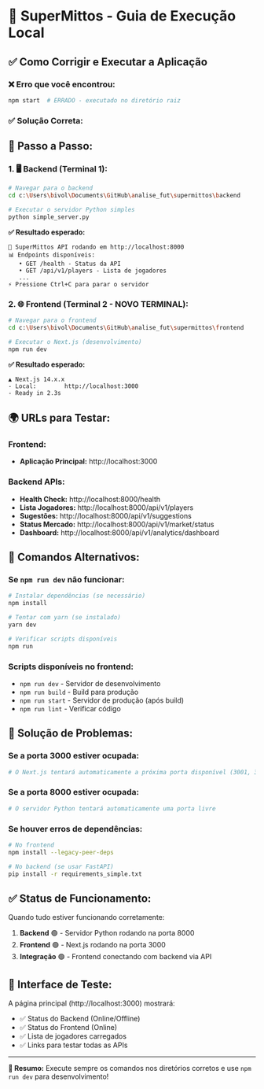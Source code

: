 # 🚀 SuperMittos - Guia de Execução Local

## ✅ Como Corrigir e Executar a Aplicação

### ❌ Erro que você encontrou:
```bash
npm start  # ERRADO - executado no diretório raiz
```

### ✅ Solução Correta:

## 📝 Passo a Passo:

### 1. 🖥️ Backend (Terminal 1):
```bash
# Navegar para o backend
cd c:\Users\bivol\Documents\GitHub\analise_fut\supermittos\backend

# Executar o servidor Python simples
python simple_server.py
```

**✅ Resultado esperado:**
```
🚀 SuperMittos API rodando em http://localhost:8000
📊 Endpoints disponíveis:
   • GET /health - Status da API
   • GET /api/v1/players - Lista de jogadores
   ...
⚡ Pressione Ctrl+C para parar o servidor
```

### 2. 🌐 Frontend (Terminal 2 - NOVO TERMINAL):
```bash
# Navegar para o frontend
cd c:\Users\bivol\Documents\GitHub\analise_fut\supermittos\frontend

# Executar o Next.js (desenvolvimento)
npm run dev
```

**✅ Resultado esperado:**
```
▲ Next.js 14.x.x
- Local:        http://localhost:3000
- Ready in 2.3s
```

## 🌍 URLs para Testar:

### Frontend:
- **Aplicação Principal:** http://localhost:3000

### Backend APIs:
- **Health Check:** http://localhost:8000/health
- **Lista Jogadores:** http://localhost:8000/api/v1/players
- **Sugestões:** http://localhost:8000/api/v1/suggestions
- **Status Mercado:** http://localhost:8000/api/v1/market/status
- **Dashboard:** http://localhost:8000/api/v1/analytics/dashboard

## 🔧 Comandos Alternativos:

### Se `npm run dev` não funcionar:
```bash
# Instalar dependências (se necessário)
npm install

# Tentar com yarn (se instalado)
yarn dev

# Verificar scripts disponíveis
npm run
```

### Scripts disponíveis no frontend:
- `npm run dev` - Servidor de desenvolvimento
- `npm run build` - Build para produção
- `npm run start` - Servidor de produção (após build)
- `npm run lint` - Verificar código

## 🚨 Solução de Problemas:

### Se a porta 3000 estiver ocupada:
```bash
# O Next.js tentará automaticamente a próxima porta disponível (3001, 3002, etc.)
```

### Se a porta 8000 estiver ocupada:
```bash
# O servidor Python tentará automaticamente uma porta livre
```

### Se houver erros de dependências:
```bash
# No frontend
npm install --legacy-peer-deps

# No backend (se usar FastAPI)
pip install -r requirements_simple.txt
```

## ✅ Status de Funcionamento:

Quando tudo estiver funcionando corretamente:

1. **Backend** 🟢 - Servidor Python rodando na porta 8000
2. **Frontend** 🟢 - Next.js rodando na porta 3000
3. **Integração** 🟢 - Frontend conectando com backend via API

## 📱 Interface de Teste:

A página principal (http://localhost:3000) mostrará:
- ✅ Status do Backend (Online/Offline)
- ✅ Status do Frontend (Online)
- ✅ Lista de jogadores carregados
- ✅ Links para testar todas as APIs

---

**🎯 Resumo:** Execute sempre os comandos nos diretórios corretos e use `npm run dev` para desenvolvimento!
